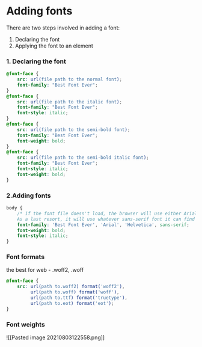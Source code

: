 # Adding fonts

There are two steps involved in adding a font:

1.  Declaring the font
2.  Applying the font to an element

### 1. Declaring the font

```css
@font-face {
    src: url(file path to the normal font);
    font-family: "Best Font Ever";
}
@font-face {
    src: url(file path to the italic font);
    font-family: "Best Font Ever";
    font-style: italic;
}
@font-face {
    src: url(file path to the semi-bold font);
    font-family: "Best Font Ever";
    font-weight: bold;
}
@font-face {
    src: url(file path to the semi-bold italic font);
    font-family: "Best Font Ever";
    font-style: italic;
    font-weight: bold;
}
```

### 2.Adding fonts
```css
body {
    /* if the font file doesn't load, the browser will use either Arial or Helvetica. 
	As a last resort, it will use whatever sans-serif font it can find on the user's device. */
    font-family: 'Best Font Ever', 'Arial', 'Helvetica', sans-serif;
    font-weight: bold;
    font-style: italic;
}
```

### Font formats
the best for web - .woff2, .woff
```css
@font-face {
    src: url(path to.woff2) format('woff2'),
         url(path to.woff) format('woff'),
         url(path to.ttf) format('truetype'),
         url(path to.eot) format('eot');
}
```

### Font weights

![[Pasted image 20210803122558.png]]